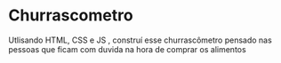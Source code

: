 # Churrascometro
 Utlisando HTML, CSS e JS , construí esse churrascômetro pensado nas pessoas que ficam com duvida na hora de comprar os alimentos
